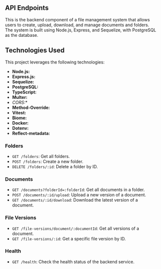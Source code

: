 ## API Endpoints

This is the backend component of a file management system that allows users to create, upload, download, and manage documents and folders. The system is built using Node.js, Express, and Sequelize, with PostgreSQL as the database.

## Technologies Used

This project leverages the following technologies:

*   **Node.js:** 
*   **Express.js:** 
*   **Sequelize:** 
*   **PostgreSQL:**
*   **TypeScript:**
*   **Multer:** 
*   *CORS:** 
*   **Method-Override:** 
*   **Vitest:** 
*   **Biome:** 
*   **Docker:** 
*   **Dotenv:** 
*   **Reflect-metadata:** 

### Folders

- `GET /folders`: Get all folders.
- `POST /folders`: Create a new folder.
- `DELETE /folders/:id`: Delete a folder by ID.

### Documents

- `GET /documents?folderId=:folderId`: Get all documents in a folder.
- `POST /documents/:id/upload`: Upload a new version of a document.
- `GET /documents/:id/download`: Download the latest version of a document.

### File Versions

- `GET /file-versions/document/:documentId`: Get all versions of a document.
- `GET /file-versions/:id`: Get a specific file version by ID.

### Health

- `GET /health`: Check the health status of the backend service.

